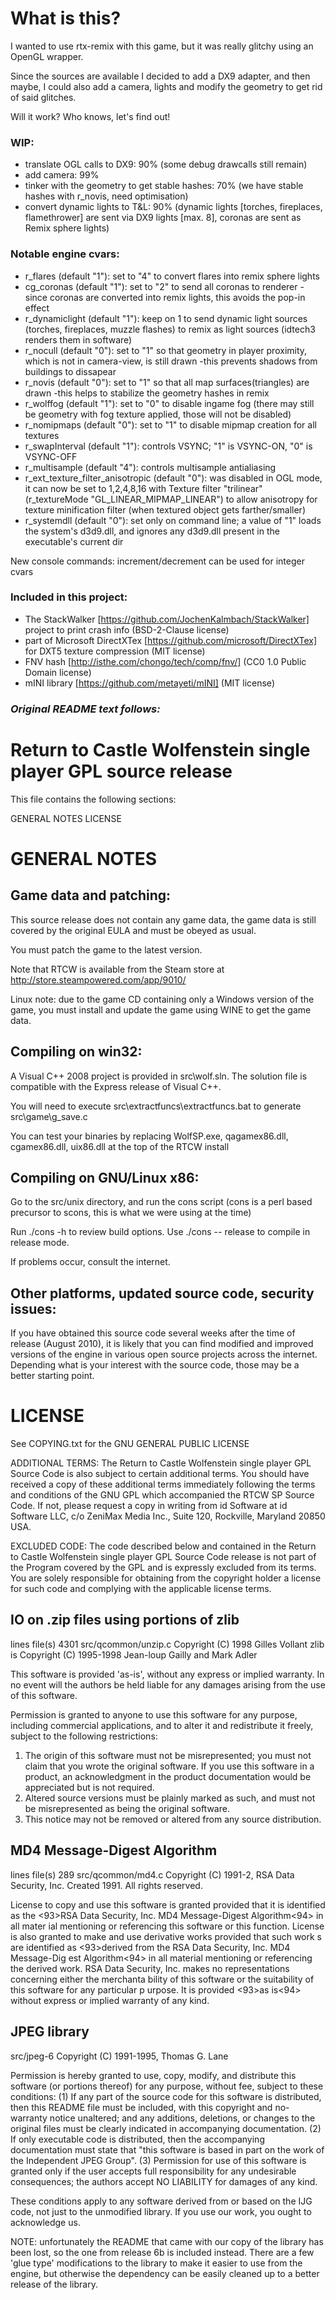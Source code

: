 # What is this?

I wanted to use rtx-remix with this game, but it was really glitchy using an OpenGL wrapper.  

Since the sources are available I decided to add a DX9 adapter, and then maybe, I could also add a camera, lights and modify the geometry to get rid of said glitches.  

Will it work? Who knows, let's find out!  

### WIP:  
- translate OGL calls to DX9: 90% (some debug drawcalls still remain)
- add camera: 99%
- tinker with the geometry to get stable hashes: 70% (we have stable hashes with r_novis, need optimisation)
- convert dynamic lights to T&L: 90% (dynamic lights [torches, fireplaces, flamethrower] are sent via DX9 lights [max. 8], coronas are sent as Remix sphere lights)

### Notable engine cvars:
- r_flares (default "1"): set to "4" to convert flares into remix sphere lights
- cg_coronas (default "1"): set to "2" to send all coronas to renderer -since coronas are converted into remix lights, this avoids the pop-in effect
- r_dynamiclight (default "1"): keep on 1 to send dynamic light sources (torches, fireplaces, muzzle flashes) to remix as light sources (idtech3 renders them in software)
- r_nocull (default "0"): set to "1" so that geometry in player proximity, which is not in camera-view, is still drawn -this prevents shadows from buildings to dissapear
- r_novis (default "0"): set to "1" so that all map surfaces(triangles) are drawn -this helps to stabilize the geometry hashes in remix
- r_wolffog (default "1"): set to "0" to disable ingame fog (there may still be geometry with fog texture applied, those will not be disabled)
- r_nomipmaps (default "0"): set to "1" to disable mipmap creation for all textures
- r_swapInterval (default "1"): controls VSYNC; "1" is VSYNC-ON, "0" is VSYNC-OFF
- r_multisample (default "4"): controls multisample antialiasing
- r_ext_texture_filter_anisotropic (default "0"): was disabled in OGL mode, it can now be set to 1,2,4,8,16 with Texture filter "trilinear" (r_textureMode "GL_LINEAR_MIPMAP_LINEAR") to allow anisotropy for texture minification filter (when textured object gets farther/smaller)
- r_systemdll (default "0"): set only on command line; a value of "1" loads the system's d3d9.dll, and ignores any d3d9.dll present in the executable's current dir

New console commands: increment/decrement can be used for integer cvars

### Included in this project:
- The StackWalker [https://github.com/JochenKalmbach/StackWalker] project to print crash info (BSD-2-Clause license)
- part of Microsoft DirectXTex [https://github.com/microsoft/DirectXTex] for DXT5 texture compression (MIT license)
- FNV hash [http://isthe.com/chongo/tech/comp/fnv/] (CC0 1.0 Public Domain license)
- mINI library [https://github.com/metayeti/mINI] (MIT license)

### *Original README text follows:*

Return to Castle Wolfenstein single player GPL source release
=============================================================

This file contains the following sections:

GENERAL NOTES
LICENSE

GENERAL NOTES
=============

Game data and patching:
-----------------------

This source release does not contain any game data, the game data is still
covered by the original EULA and must be obeyed as usual.

You must patch the game to the latest version.

Note that RTCW is available from the Steam store at
http://store.steampowered.com/app/9010/

Linux note: due to the game CD containing only a Windows version of the game,
you must install and update the game using WINE to get the game data.

Compiling on win32:
-------------------

A Visual C++ 2008 project is provided in src\wolf.sln.
The solution file is compatible with the Express release of Visual C++.

You will need to execute src\extractfuncs\extractfuncs.bat to generate src\game\g_save.c

You can test your binaries by replacing WolfSP.exe, qagamex86.dll, cgamex86.dll, uix86.dll at the top of the RTCW install

Compiling on GNU/Linux x86:
---------------------------

Go to the src/unix directory, and run the cons script
(cons is a perl based precursor to scons, this is what we were using at the time)

Run ./cons -h to review build options. Use ./cons -- release to compile in release mode.

If problems occur, consult the internet.

Other platforms, updated source code, security issues:
------------------------------------------------------

If you have obtained this source code several weeks after the time of release
(August 2010), it is likely that you can find modified and improved
versions of the engine in various open source projects across the internet.
Depending what is your interest with the source code, those may be a better
starting point.


LICENSE
=======

See COPYING.txt for the GNU GENERAL PUBLIC LICENSE

ADDITIONAL TERMS:  The Return to Castle Wolfenstein single player GPL Source Code is also subject to certain additional terms. You should have received a copy of these additional terms immediately following the terms and conditions of the GNU GPL which accompanied the RTCW SP Source Code.  If not, please request a copy in writing from id Software at id Software LLC, c/o ZeniMax Media Inc., Suite 120, Rockville, Maryland 20850 USA.

EXCLUDED CODE:  The code described below and contained in the Return to Castle Wolfenstein single player GPL Source Code release is not part of the Program covered by the GPL and is expressly excluded from its terms.  You are solely responsible for obtaining from the copyright holder a license for such code and complying with the applicable license terms.

IO on .zip files using portions of zlib
---------------------------------------------------------------------------
lines	file(s)
4301	src/qcommon/unzip.c
Copyright (C) 1998 Gilles Vollant
zlib is Copyright (C) 1995-1998 Jean-loup Gailly and Mark Adler

  This software is provided 'as-is', without any express or implied
  warranty.  In no event will the authors be held liable for any damages
  arising from the use of this software.

  Permission is granted to anyone to use this software for any purpose,
  including commercial applications, and to alter it and redistribute it
  freely, subject to the following restrictions:

  1. The origin of this software must not be misrepresented; you must not
     claim that you wrote the original software. If you use this software
     in a product, an acknowledgment in the product documentation would be
     appreciated but is not required.
  2. Altered source versions must be plainly marked as such, and must not be
     misrepresented as being the original software.
  3. This notice may not be removed or altered from any source distribution.

MD4 Message-Digest Algorithm
-----------------------------------------------------------------------------
lines   file(s)
289     src/qcommon/md4.c
Copyright (C) 1991-2, RSA Data Security, Inc. Created 1991. All rights reserved.

License to copy and use this software is granted provided that it is identified
as the <93>RSA Data Security, Inc. MD4 Message-Digest Algorithm<94> in all mater
ial mentioning or referencing this software or this function.
License is also granted to make and use derivative works provided that such work
s are identified as <93>derived from the RSA Data Security, Inc. MD4 Message-Dig
est Algorithm<94> in all material mentioning or referencing the derived work.
RSA Data Security, Inc. makes no representations concerning either the merchanta
bility of this software or the suitability of this software for any particular p
urpose. It is provided <93>as is<94> without express or implied warranty of any
kind.

JPEG library
-----------------------------------------------------------------------------
src/jpeg-6
Copyright (C) 1991-1995, Thomas G. Lane

Permission is hereby granted to use, copy, modify, and distribute this
software (or portions thereof) for any purpose, without fee, subject to these
conditions:
(1) If any part of the source code for this software is distributed, then this
README file must be included, with this copyright and no-warranty notice
unaltered; and any additions, deletions, or changes to the original files
must be clearly indicated in accompanying documentation.
(2) If only executable code is distributed, then the accompanying
documentation must state that "this software is based in part on the work of
the Independent JPEG Group".
(3) Permission for use of this software is granted only if the user accepts
full responsibility for any undesirable consequences; the authors accept
NO LIABILITY for damages of any kind.

These conditions apply to any software derived from or based on the IJG code,
not just to the unmodified library.  If you use our work, you ought to
acknowledge us.

NOTE: unfortunately the README that came with our copy of the library has
been lost, so the one from release 6b is included instead. There are a few
'glue type' modifications to the library to make it easier to use from
the engine, but otherwise the dependency can be easily cleaned up to a
better release of the library.

